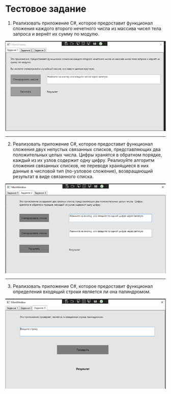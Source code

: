 # Тестовое задание

1) Реализовать приложение C#, которое предоставит функционал сложения каждого второго нечетного числа из массива чисел тела запроса и вернёт их сумму по модулю.

![tes-task](https://github.com/wingofnight/tes-task/blob/main/pictures/2022-08-04_19-13-45.png)

***

2) Реализовать приложение C#, которое предоставит функционал сложения двух непустых связанных списков, представляющих два положительных целых числа. Цифры хранятся в обратном порядке, каждый из их узлов содержит одну цифру. Реализуйте алгоритм сложения связанных списков, не переводя хранящиеся в них данные в числовой тип (по-узловое сложение), возвращающий результат в виде связанного списка.

![tes-task](https://github.com/wingofnight/tes-task/blob/main/pictures/2022-08-04_19-14-07.png)

***

3) Реализовать приложение C#, которое предоставит функционал определения входящий строки является ли она палиндромом.

![tes-task](https://github.com/wingofnight/tes-task/blob/main/pictures/2022-08-04_19-14-23.png)

